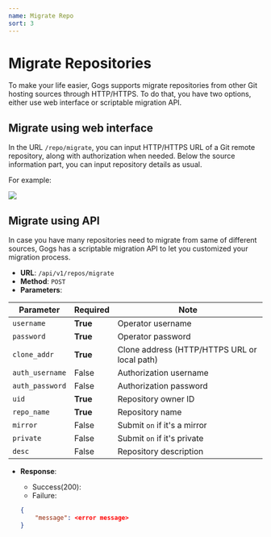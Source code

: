 ```yaml
---
name: Migrate Repo
sort: 3
---
```


# Migrate Repositories

To make your life easier, Gogs supports migrate repositories from other Git hosting sources through HTTP/HTTPS. To do that, you have two options, either use web interface or scriptable migration API.

## Migrate using web interface

In the URL `/repo/migrate`, you can input HTTP/HTTPS URL of a Git remote repository, along with authorization when needed. Below the source information part, you can input repository details as usual.

For example:

![](/docs/images/migrate_repo.png)

## Migrate using API

In case you have many repositories need to migrate from same of different sources, Gogs has a scriptable migration API to let you customized your migration process.

- **URL**: `/api/v1/repos/migrate`
- **Method**: `POST`
- **Parameters**:

|Parameter|Required|Note|
|---------|--------|----|
|`username`|**True**|Operator username|
|`password`|**True**|Operator password|
|`clone_addr`|**True**|Clone address (HTTP/HTTPS URL or local path)|
|`auth_username`|False|Authorization username|
|`auth_password`|False|Authorization password|
|`uid`|**True**|Repository owner ID|
|`repo_name`|**True**|Repository name|
|`mirror`|False|Submit `on` if it's a mirror|
|`private`|False|Submit `on` if it's private|
|`desc`|False|Repository description|

- **Response**:
	- Success(200):
	- Failure:

	```json
	{
		"message": <error message>
	}
	```
